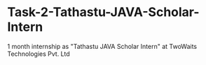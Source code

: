 # Task-2-Tathastu-JAVA-Scholar-Intern
1 month internship as "Tathastu JAVA Scholar Intern" at TwoWaits Technologies Pvt. Ltd
